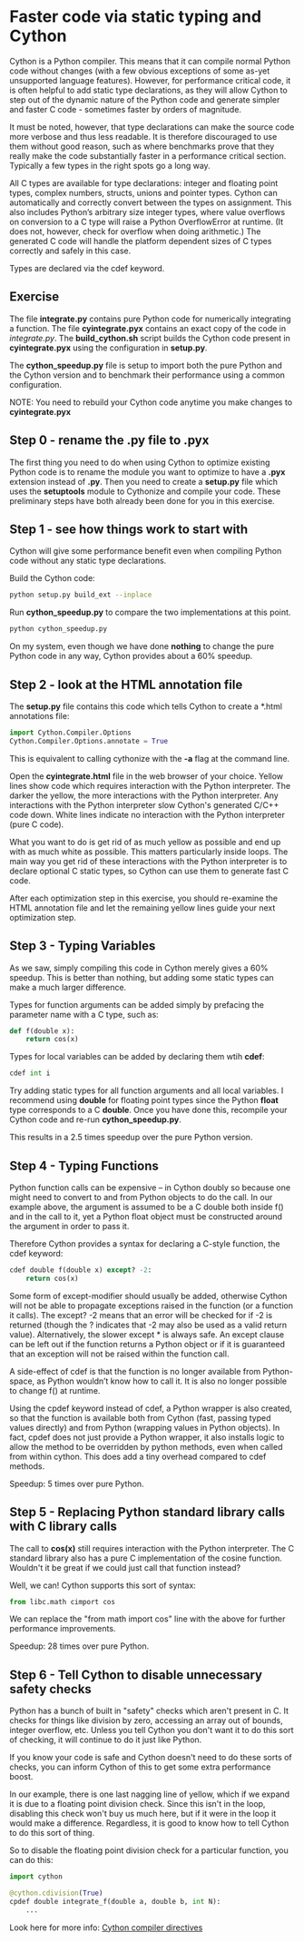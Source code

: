 # Faster code via static typing and Cython
Cython is a Python compiler. This means that it can compile normal Python code without changes (with a few 
obvious exceptions of some as-yet unsupported language features). However, for performance critical code, 
it is often helpful to add static type declarations, as they will allow Cython to step out of the dynamic 
nature of the Python code and generate simpler and faster C code - sometimes faster by orders of magnitude.

It must be noted, however, that type declarations can make the source code more verbose and thus less 
readable. It is therefore discouraged to use them without good reason, such as where benchmarks prove that 
they really make the code substantially faster in a performance critical section. Typically a few types in 
the right spots go a long way.

All C types are available for type declarations: integer and floating point types, complex numbers, structs, 
unions and pointer types. Cython can automatically and correctly convert between the types on assignment. 
This also includes Python’s arbitrary size integer types, where value overflows on conversion to a C type 
will raise a Python OverflowError at runtime. (It does not, however, check for overflow when doing 
arithmetic.) The generated C code will handle the platform dependent sizes of C types correctly and safely 
in this case.

Types are declared via the cdef keyword.

## Exercise

The file **integrate.py** contains pure Python code for numerically integrating a function.  The file 
**cyintegrate.pyx** contains an exact copy of the code in *integrate.py*.  The **build_cython.sh** script 
builds the Cython code present in **cyintegrate.pyx** using the configuration in **setup.py**.

The **cython_speedup.py** file is setup to import both the pure Python and the Cython version and to 
benchmark their performance using a common configuration.  

NOTE: You need to rebuild your Cython code anytime you make changes to **cyintegrate.pyx**


## Step 0 - rename the .py file to .pyx
The first thing you need to do when using Cython to optimize existing Python code is to rename the
module you want to optimize to have a **.pyx** extension instead of **.py**.  Then you need to create
a **setup.py** file which uses the **setuptools** module to Cythonize and compile your code.  These 
preliminary steps have both already been done for you in this exercise.

## Step 1 - see how things work to start with
Cython will give some performance benefit even when compiling Python code without any static type
declarations.

Build the Cython code:

```bash
python setup.py build_ext --inplace
```

Run **cython_speedup.py** to compare the two implementations at this point.

```bash
python cython_speedup.py
```

On my system, even though we have done **nothing** to change the pure Python code in any way, Cython
provides about a 60% speedup.


## Step 2 - look at the HTML annotation file
The **setup.py** file contains this code which tells Cython to create a *.html annotations file:

```python
import Cython.Compiler.Options
Cython.Compiler.Options.annotate = True
```

This is equivalent to calling cythonize with the **-a** flag at the command line.

Open the **cyintegrate.html** file in the web browser of your choice.  Yellow lines show code which requires 
interaction with the Python interpreter.  The darker the yellow, the more interactions with the Python
interpreter.  Any interactions with the Python interpreter slow Cython's generated C/C++ code down.  White lines
indicate no interaction with the Python interpreter (pure C code).

What you want to do is get rid of as much yellow as possible and end up with as much white as possible.  This
matters particularly inside loops.  The main way you get rid of these interactions with the Python interpreter
is to declare optional C static types, so Cython can use them to generate fast C code.

After each optimization step in this exercise, you should re-examine the HTML annotation file and let
the remaining yellow lines guide your next optimization step.


## Step 3 - Typing Variables
As we saw, simply compiling this code in Cython merely gives a 60% speedup. This is better than nothing, 
but adding some static types can make a much larger difference.

Types for function arguments can be added simply by prefacing the parameter name with a C type, such as:

```python
def f(double x):
    return cos(x)
```

Types for local variables can be added by declaring them wtih **cdef**:
```python
cdef int i
```

Try adding static types for all function arguments and all local variables.  I recommend using **double** for
floating point types since the Python **float** type corresponds to a C **double**.  Once you have done
this, recompile your Cython code and re-run **cython_speedup.py**.

This results in a 2.5 times speedup over the pure Python version.


## Step 4 - Typing Functions
Python function calls can be expensive – in Cython doubly so because one might need to convert to and from 
Python objects to do the call. In our example above, the argument is assumed to be a C double both inside 
f() and in the call to it, yet a Python float object must be constructed around the argument in order to 
pass it.

Therefore Cython provides a syntax for declaring a C-style function, the cdef keyword:
```python
cdef double f(double x) except? -2:
    return cos(x)
```

Some form of except-modifier should usually be added, otherwise Cython will not be able to propagate 
exceptions raised in the function (or a function it calls). The except? -2 means that an error will be 
checked for if -2 is returned (though the ? indicates that -2 may also be used as a valid return value). 
Alternatively, the slower except * is always safe. An except clause can be left out if the function returns 
a Python object or if it is guaranteed that an exception will not be raised within the function call.

A side-effect of cdef is that the function is no longer available from Python-space, as Python wouldn’t 
know how to call it. It is also no longer possible to change f() at runtime.

Using the cpdef keyword instead of cdef, a Python wrapper is also created, so that the function is 
available both from Cython (fast, passing typed values directly) and from Python (wrapping values in Python 
objects). In fact, cpdef does not just provide a Python wrapper, it also installs logic to allow the 
method to be overridden by python methods, even when called from within cython. This does add a tiny 
overhead compared to cdef methods.

Speedup: 5 times over pure Python.


## Step 5 - Replacing Python standard library calls with C library calls
The call to **cos(x)** still requires interaction with the Python interpreter.  The C standard library
also has a pure C implementation of the cosine function.  Wouldn't it be great if we could just call that
function instead?

Well, we can!  Cython supports this sort of syntax:

```python
from libc.math cimport cos
```

We can replace the "from math import cos" line with the above for further performance improvements.

Speedup: 28 times over pure Python.


## Step 6 - Tell Cython to disable unnecessary safety checks
Python has a bunch of built in "safety" checks which aren't present in C.  It checks for things like
division by zero, accessing an array out of bounds, integer overflow, etc.  Unless you tell Cython you
don't want it to do this sort of checking, it will continue to do it just like Python.

If you know your code is safe and Cython doesn't need to do these sorts of checks, you can inform Cython
of this to get some extra performance boost.

In our example, there is one last nagging line of yellow, which if we expand it is due to a floating point
division check.  Since this isn't in the loop, disabling this check won't buy us much here, but if it
were in the loop it would make a difference.  Regardless, it is good to know how to tell Cython to do this
sort of thing.

So to disable the floating point division check for a particular function, you can do this:

```python
import cython

@cython.cdivision(True)
cpdef double integrate_f(double a, double b, int N):
    ...
```

Look here for more info: [Cython compiler directives](http://cython.readthedocs.io/en/latest/src/reference/compilation.html#compiler-directives)
